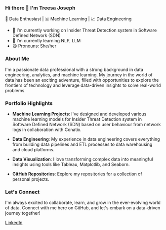 ### Hi there 👋 I'm Treesa Joseph

🚀 Data Enthusiast | 📊 Machine Learning | 📈 Data Engineering

- 🔭 I’m currently working on Insider Threat Detection system in Software Defined Network (SDN)
- 🌱 I’m currently learning NLP, LLM
- 😄 Pronouns: She/her


### About Me

I'm a passionate data professional with a strong background in data engineering, analytics, and machine learning. My journey in the world of data has been an exciting adventure, filled with opportunities to explore the frontiers of technology and leverage data-driven insights to solve real-world problems.

### Portfolio Highlights

- **Machine Learning Projects**: I've designed and developed various machine learning models for Insider Threat Detection system in Software Defined Network (SDN) based on user behaviour from network logs in collaboration with Conatix.

- **Data Engineering**: My experience in data engineering covers everything from building data pipelines and ETL processes to data warehousing and cloud platforms.

- **Data Visualization**: I love transforming complex data into meaningful insights using tools like Tableau, Matplotlib, and Seaborn.

- **GitHub Repositories**: Explore my repositories for a collection of personal projects.

### Let's Connect

I'm always excited to collaborate, learn, and grow in the ever-evolving world of data. Connect with me here on GitHub, and let's embark on a data-driven journey together!

[LinkedIn](https://www.linkedin.com/in/treesa-joseph-chakkiath) 
